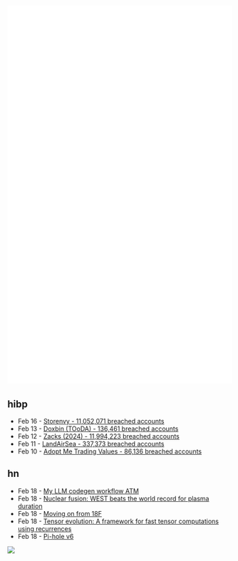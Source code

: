 ![Metrics](https://raw.githubusercontent.com/phixion/phixion/master/metrics.svg)

## hibp

<!--
for https://github.com/phixion/phixion/blob/main/.github/workflows/feeds.yml
-->
<!--START_SECTION:haveibeenpwnd-->
- Feb 16 - [Storenvy - 11,052,071 breached accounts](https://haveibeenpwned.com/PwnedWebsites#Storenvy)
- Feb 13 - [Doxbin (TOoDA) - 136,461 breached accounts](https://haveibeenpwned.com/PwnedWebsites#DoxbinTOoDA)
- Feb 12 - [Zacks (2024) - 11,994,223 breached accounts](https://haveibeenpwned.com/PwnedWebsites#Zacks2024)
- Feb 11 - [LandAirSea - 337,373 breached accounts](https://haveibeenpwned.com/PwnedWebsites#LandAirSea)
- Feb 10 - [Adopt Me Trading Values - 86,136 breached accounts](https://haveibeenpwned.com/PwnedWebsites#AdoptMeTradingValues)
<!--END_SECTION:haveibeenpwnd-->

## hn

<!--
for https://github.com/phixion/phixion/blob/main/.github/workflows/feeds.yml
-->
<!--START_SECTION:hn-->
- Feb 18 - [My LLM codegen workflow ATM](https://harper.blog/2025/02/16/my-llm-codegen-workflow-atm/)
- Feb 18 - [Nuclear fusion: WEST beats the world record for plasma duration](https://www.cea.fr/english/Pages/News/nuclear-fusion-west-beats-the-world-record-for-plasma-duration.aspx)
- Feb 18 - [Moving on from 18F](https://ethanmarcotte.com/wrote/leaving-18f/)
- Feb 18 - [Tensor evolution: A framework for fast tensor computations using recurrences](https://arxiv.org/abs/2502.03402)
- Feb 18 - [Pi-hole v6](https://pi-hole.net/blog/2025/02/18/introducing-pi-hole-v6/)
<!--END_SECTION:hn-->

<!--
for https://yhype.me
-->
![](https://hit.yhype.me/github/profile?user_id=13013670)
